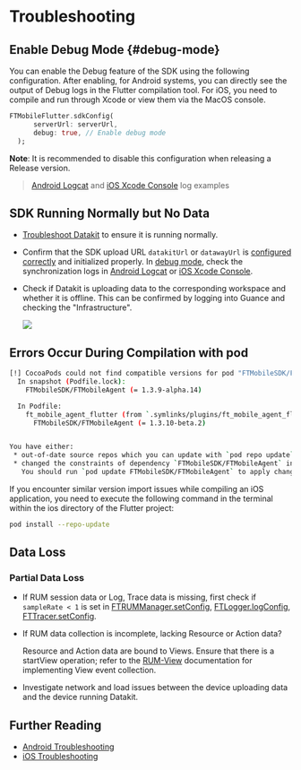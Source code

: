 # Troubleshooting
## Enable Debug Mode {#debug-mode}
You can enable the Debug feature of the SDK using the following configuration. After enabling, for Android systems, you can directly see the output of Debug logs in the Flutter compilation tool. For iOS, you need to compile and run through Xcode or view them via the MacOS console.

```dart
FTMobileFlutter.sdkConfig(
      serverUrl: serverUrl,
      debug: true, // Enable debug mode
  );
```

**Note**: It is recommended to disable this configuration when releasing a Release version.

> [Android Logcat](../android/app-troubleshooting.md#log_sample) and [iOS Xcode Console](../ios/app-troubleshooting.md#log_sample) log examples

## SDK Running Normally but No Data

* [Troubleshoot Datakit](../../datakit/why-no-data.md) to ensure it is running normally.

* Confirm that the SDK upload URL `datakitUrl` or `datawayUrl` is [configured correctly](app-access.md#base-setting) and initialized properly. In [debug mode](#debug-mode), check the synchronization logs in [Android Logcat](../android/app-troubleshooting.md#data_sync) or [iOS Xcode Console](../ios/app-troubleshooting.md#data_sync).

* Check if Datakit is uploading data to the corresponding workspace and whether it is offline. This can be confirmed by logging into Guance and checking the "Infrastructure".

	![](../img/17.trouble_shooting_android_datakit_check.png)

## Errors Occur During Compilation with pod

```bash
[!] CocoaPods could not find compatible versions for pod "FTMobileSDK/FTMobileAgent":
  In snapshot (Podfile.lock):
    FTMobileSDK/FTMobileAgent (= 1.3.9-alpha.14)

  In Podfile:
    ft_mobile_agent_flutter (from `.symlinks/plugins/ft_mobile_agent_flutter/ios`) was resolved to 0.0.2, which depends on
      FTMobileSDK/FTMobileAgent (= 1.3.10-beta.2)


You have either:
 * out-of-date source repos which you can update with `pod repo update` or with `pod install --repo-update`.
 * changed the constraints of dependency `FTMobileSDK/FTMobileAgent` inside your development pod `ft_mobile_agent_flutter`.
   You should run `pod update FTMobileSDK/FTMobileAgent` to apply changes you've made.

```

If you encounter similar version import issues while compiling an iOS application, you need to execute the following command in the terminal within the ios directory of the Flutter project:

```bash
pod install --repo-update
```

## Data Loss
### Partial Data Loss
* If RUM session data or Log, Trace data is missing, first check if `sampleRate < 1` is set in [FTRUMManager.setConfig](app-access.md#rum-config), [FTLogger.logConfig](app-access.md#log-config), [FTTracer.setConfig](app-access.md#trace-config).
* If RUM data collection is incomplete, lacking Resource or Action data?

	Resource and Action data are bound to Views. Ensure that there is a startView operation; refer to the [RUM-View](app-access.md#rum-view) documentation for implementing View event collection.

* Investigate network and load issues between the device uploading data and the device running Datakit.

## Further Reading

* [Android Troubleshooting](../android/app-troubleshooting.md)
* [iOS Troubleshooting](../ios/app-troubleshooting.md)